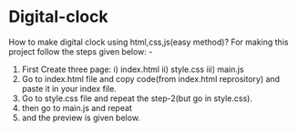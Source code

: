 # Digital-clock

How to make digital clock using html,css,js(easy method)?
For making this project follow the steps given below: -
1) First Create three page:
    i) index.html
    ii) style.css
    iii) main.js
2) Go to index.html file and copy code(from index.html reprository)  and paste it in your index file.
3) Go to style.css file and repeat the step-2(but go in style.css).
4) then go to main.js and repeat
5) and the preview is given below. 


